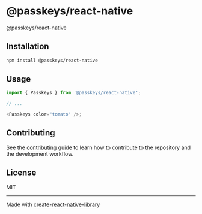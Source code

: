 # @passkeys/react-native

@passkeys/react-native

## Installation

```sh
npm install @passkeys/react-native
```

## Usage

```js
import { Passkeys } from '@passkeys/react-native';

// ...

<Passkeys color="tomato" />;
```

## Contributing

See the [contributing guide](CONTRIBUTING.md) to learn how to contribute to the repository and the development workflow.

## License

MIT

---

Made with [create-react-native-library](https://github.com/callstack/react-native-builder-bob)
